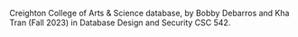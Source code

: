 Creighton College of Arts & Science database, by Bobby Debarros and Kha Tran (Fall 2023) in Database Design and Security CSC 542.

